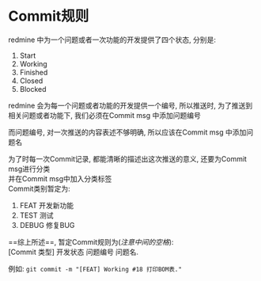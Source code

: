 # Commit规则  

redmine 中为一个问题或者一次功能的开发提供了四个状态, 分别是:  
1. Start
2. Working
3. Finished
4. Closed
5. Blocked  

redmine 会为每一个问题或者功能的开发提供一个编号, 
所以推送时, 为了推送到相关问题或者功能下, 我们必须在Commit msg 中添加问题编号  

而问题编号, 对一次推送的内容表述不够明确, 所以应该在Commit msg 中添加问题名  

为了时每一次Commit记录, 都能清晰的描述出这次推送的意义, 还要为Commit msg进行分类  
并在Commit msg中加入分类标签  
Commit类别暂定为:  
1. FEAT     开发新功能
2. TEST     测试
3. DEBUG    修复BUG

 ==综上所述==, 暂定Commit规则为(*注意中间的空格*):    
\[Commit 类型\] 开发状态 问题编号 问题名.

例如: 
```git commit -m "[FEAT] Working #18 打印BOM表." ```
